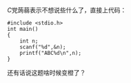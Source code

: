 $C$党蒟蒻表示不想说些什么了，直接上代码：
```
#include <stdio.h>
int main()
{
	int n;
	scanf("%d",&n);
	printf("ABC%d\n",n);
}
```
还有话说这题啥时候变橙了？